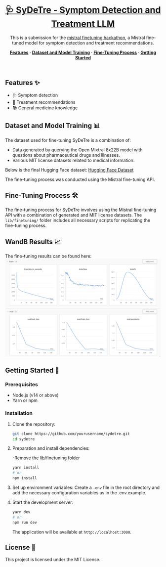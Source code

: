 <a href="https://chat.vercel.ai/">
  <h1 align="center">🩺 SyDeTre - Symptom Detection and Treatment LLM </h1>
</a>

<p align="center">
  This is a submission for the <a href="https://mistral.ai/news/2024-ft-hackathon">mistral finetuning hackathon</a>, a Mistral fine-tuned model for symptom detection and treatment recommendations.
</p>

<p align="center">
  <a href="#features"><strong>Features</strong></a> ·
  <a href="#dataset-and-model-training"><strong>Dataset and Model Training</strong></a> ·
  <a href="#fine-tuning-process"><strong>Fine-Tuning Process</strong></a> ·
  <a href="#getting-started"><strong>Getting Started</strong></a>
</p>

<br/>

## Features ✨

- 🩺 Symptom detection
- 💊 Treatment recommendations
- 📚 General medicine knowledge

## Dataset and Model Training 📊

The dataset used for fine-tuning SyDeTre is a combination of:
- Data generated by querying the Open Mixtral 8x22B model with questions about pharmaceutical drugs and illnesses.
- Various MIT license datasets related to medical information.

Below is the final Hugging Face dataset: [Hugging Face Dataset](https://huggingface.co/datasets/toniz/sydetre-72k-drugs-treatments/settings)

The fine-tuning process was conducted using the Mistral fine-tuning API.

## Fine-Tuning Process 🛠️

The fine-tuning process for SyDeTre involves using the Mistral fine-tuning API with a combination of generated and MIT license datasets. The `lib/finetuning/` folder includes all necessary scripts for replicating the fine-tuning process.

## WandB Results 📈

The fine-tuning results can be found here: 
![Train](public/WANDBTRAIN.jpg)
![Eval](public/WANDBEVAL.jpg)

## Getting Started 🚀

### Prerequisites

- Node.js (v14 or above)
- Yarn or npm

### Installation

1. Clone the repository:
    ```bash
    git clone https://github.com/yourusername/sydetre.git
    cd sydetre
    ```

2. Preparation and install dependencies:

    -Remove the lib/finetuning folder

    ```bash
    yarn install
    # or
    npm install
    ```

3. Set up environment variables:
    Create a `.env` file in the root directory and add the necessary configuration variables as in the .env.example.

4. Start the development server:
    ```bash
    yarn dev
    # or
    npm run dev
    ```

    The application will be available at `http://localhost:3000`.

## License 📜

This project is licensed under the MIT License.
